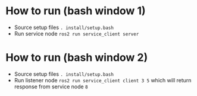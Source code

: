# How to run (bash window 1)
- Source setup files `. install/setup.bash`
- Run service node `ros2 run service_client server`

# How to run (bash window 2)
- Source setup files `. install/setup.bash`
- Run listener node `ros2 run service_client client 3 5` which will return response from service node `8`
